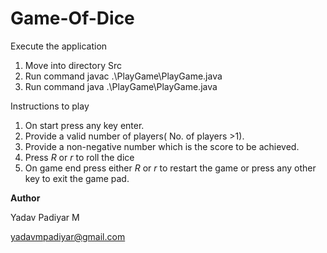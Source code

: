 # Game-Of-Dice

Execute the application
1. Move into directory Src
2. Run command javac  .\PlayGame\PlayGame.java 
3. Run command java .\PlayGame\PlayGame.java 


Instructions to play
1. On start press any key enter.
2. Provide a valid number of players( No. of players >1).
3. Provide a non-negative number which is the score to be achieved.
4. Press *R* or *r* to roll the dice
5. On game end press either *R* or *r* to restart the game or press any other key to exit the game pad.



**Author**

Yadav Padiyar M

yadavmpadiyar@gmail.com